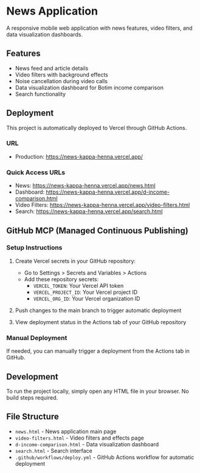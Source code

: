 # News Application

A responsive mobile web application with news features, video filters, and data visualization dashboards.

## Features

- News feed and article details
- Video filters with background effects
- Noise cancellation during video calls
- Data visualization dashboard for Botim income comparison
- Search functionality

## Deployment

This project is automatically deployed to Vercel through GitHub Actions.

### URL
- Production: https://news-kappa-henna.vercel.app/

### Quick Access URLs
- News: https://news-kappa-henna.vercel.app/news.html
- Dashboard: https://news-kappa-henna.vercel.app/d-income-comparison.html
- Video Filters: https://news-kappa-henna.vercel.app/video-filters.html
- Search: https://news-kappa-henna.vercel.app/search.html

## GitHub MCP (Managed Continuous Publishing)

### Setup Instructions

1. Create Vercel secrets in your GitHub repository:
   - Go to Settings > Secrets and Variables > Actions
   - Add these repository secrets:
     - `VERCEL_TOKEN`: Your Vercel API token
     - `VERCEL_PROJECT_ID`: Your Vercel project ID
     - `VERCEL_ORG_ID`: Your Vercel organization ID

2. Push changes to the main branch to trigger automatic deployment

3. View deployment status in the Actions tab of your GitHub repository

### Manual Deployment

If needed, you can manually trigger a deployment from the Actions tab in GitHub.

## Development

To run the project locally, simply open any HTML file in your browser. No build steps required.

## File Structure

- `news.html` - News application main page
- `video-filters.html` - Video filters and effects page
- `d-income-comparison.html` - Data visualization dashboard
- `search.html` - Search interface
- `.github/workflows/deploy.yml` - GitHub Actions workflow for automatic deployment

